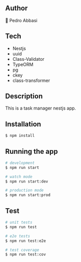 ## Author
🧱 Pedro Abbasi

## Tech
- Nestjs
- uuid
- Class-Validator
- TypeORM
- pg
- ckey
- class-transformer

## Description
This is a task manager nestjs app.

## Installation

```bash
$ npm install
```

## Running the app

```bash
# development
$ npm run start

# watch mode
$ npm run start:dev

# production mode
$ npm run start:prod
```

## Test

```bash
# unit tests
$ npm run test

# e2e tests
$ npm run test:e2e

# test coverage
$ npm run test:cov
```